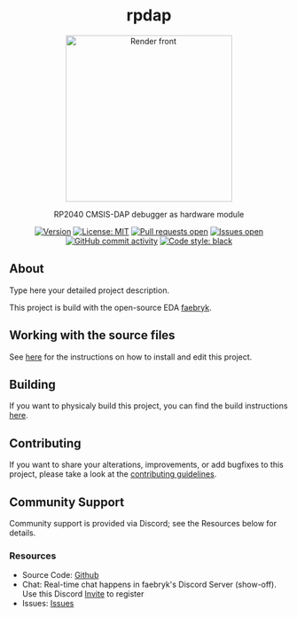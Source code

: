 <div align="center">

# rpdap

<img height=300 title="Render front" src="./build/visuals/render_front.png"/>
<br/>

RP2040 CMSIS-DAP debugger as hardware module

[![Version](https://img.shields.io/github/v/tag/ruben-iteng/RPDAP)](https://github.com/ruben-iteng/RPDAP/releases) [![License: MIT](https://img.shields.io/badge/License-MIT-yellow.svg)](https://github.com/ruben-iteng/RPDAP/blob/main/LICENSE) [![Pull requests open](https://img.shields.io/github/issues-pr/ruben-iteng/RPDAP)](https://github.com/ruben-iteng/RPDAP/pulls) [![Issues open](https://img.shields.io/github/issues/ruben-iteng/RPDAP)](https://github.com/ruben-iteng/RPDAP/issues) [![GitHub commit activity](https://img.shields.io/github/commit-activity/m/ruben-iteng/RPDAP)](https://github.com/ruben-iteng/RPDAP/commits/main) [![Code style: black](https://img.shields.io/badge/code%20style-black-000000.svg)](https://github.com/psf/black)

</div>

## About

Type here your detailed project description.

This project is build with the open-source EDA [faebryk](https://github.com/atopile/faebryk).


## Working with the source files

See [here](./docs/development.md) for the instructions on how to install and edit this project.

## Building

If you want to physicaly build this project, you can find the build instructions [here](./docs/build_instructions.md).

## Contributing

If you want to share your alterations, improvements, or add bugfixes to this project, please take a look at the [contributing guidelines](./docs/CONTRIBUTING.md).

## Community Support

Community support is provided via Discord; see the Resources below for details.

### Resources

- Source Code: [Github](https://github.com/ruben-iteng/RPDAP)
- Chat: Real-time chat happens in faebryk's Discord Server (show-off). Use this Discord [Invite](https://discord.gg/95jYuPmnUW) to register
- Issues: [Issues](https://github.com/ruben-iteng/RPDAP/issues)
